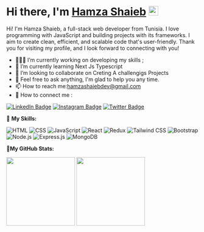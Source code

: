 
# Hi there, I'm <a href="#" target="_blank">Hamza Shaieb</a> <img src="https://media.giphy.com/media/hvRJCLFzcasrR4ia7z/giphy.gif" width="25px">

Hi! I'm Hamza Shaieb, a full-stack web developer from Tunisia. I love programming with JavaScript and building projects with its frameworks. I aim to create clean, efficient, and scalable code that's user-friendly. Thank you for visiting my profile, and I look forward to connecting with you!
 




- 👨🏻‍💻 I’m currently working on developing my skills ;
- 🌱 I’m currently learning Next Js Typescript
- 👯 I’m looking to collaborate on Creting A challengigs Projects
- 💬 Feel free to ask anything, I'm glad to help you any time.  
- 📫 How to reach me:hamzashaiebdev@gmail.com
- 💌 How to connect me :

[![LinkedIn Badge](https://img.shields.io/badge/LinkedIn-0077B5?style=for-the-badge&logo=linkedin&logoColor=white)](https://www.linkedin.com/in/hamza-shaieb-software-developper/)
[![Instagram Badge](https://img.shields.io/badge/Instagram-E4405F?style=for-the-badge&logo=instagram&logoColor=white)](https://www.instagram.com/shaieb.hamza/)
[![Twitter Badge](https://img.shields.io/badge/Twitter-1DA1F2?style=for-the-badge&logo=twitter&logoColor=white)](https://twitter.com/DevShaieb68571)

💪 **My  Skills:**

![HTML](https://img.shields.io/badge/HTML5-E34F26?style=for-the-badge&logo=html5&logoColor=white)
![CSS](https://img.shields.io/badge/CSS3-1572B6?style=for-the-badge&logo=css3&logoColor=white)
![JavaScript](https://img.shields.io/badge/JavaScript-F7DF1E?style=for-the-badge&logo=javascript&logoColor=black)
![React](https://img.shields.io/badge/React-20232A?style=for-the-badge&logo=react&logoColor=61DAFB)
![Redux](https://img.shields.io/badge/Redux-593D88?style=for-the-badge&logo=redux&logoColor=white)
![Tailwind CSS](https://img.shields.io/badge/Tailwind_CSS-38B2AC?style=for-the-badge&logo=tailwind-css&logoColor=white)
![Bootstrap](https://img.shields.io/badge/Bootstrap-563D7C?style=for-the-badge&logo=bootstrap&logoColor=white)
![Node.js](https://img.shields.io/badge/Node.js-43853D?style=for-the-badge&logo=node.js&logoColor=white)
![Express.js](https://img.shields.io/badge/Express.js-404D59?style=for-the-badge)
![MongoDB](https://img.shields.io/badge/MongoDB-4EA94B?style=for-the-badge&logo=mongodb&logoColor=white)

🚀**My  GitHub Stats:**
<p>
  <img height="180em" src="https://github-readme-stats.vercel.app/api?username=HamzaShaieb&show_icons=true&hide_border=true&&count_private=true&include_all_commits=true&theme=blue-green" />
  <img height="180em" src="https://github-readme-stats.vercel.app/api/top-langs/?username=HamzaShaieb&exclude_repo=KNN-Image-Classification&show_icons=true&hide_border=true&layout=compact&langs_count=8&theme=blue-green"/>
</p>
